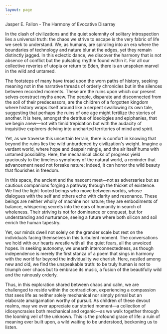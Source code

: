 ```yaml
---
layout: page
---
```

Jasper E. Fallon - The Harmony of Evocative Disarray

In the clash of civilizations and the quiet solemnity of solitary introspection lies a universal truth: the chaos we strive to escape is the very fabric of life we seek to understand. We, as humans, are spiraling into an era where the boundaries of technology and nature blur at the edges, yet they remain distinctly jagged. In this eclectic dance, we discover the harmony that is not absence of conflict but the pulsating rhythm found within it. For all our collective reveries of utopia or return to Eden, there is an unspoken marvel in the wild and untamed.

The footsteps of many have tread upon the worn paths of history, seeking meaning not in the narrative threads of orderly chronicles but in the silences between recorded moments. These are the ruins upon which our present selves construct myths anew. The people, disparate and disconnected from the soil of their predecessors, are the children of a forgotten kingdom where history wraps itself around like a serpent swallowing its own tale, suggesting that perhaps the ruins of one age might fertilize the stories of another. It is here, amongst the detritus of ideologies and epiphanies, that we begin anew—not with timid trepidation but with the audacity of inquisitive explorers delving into uncharted territories of mind and spirit.

Yet, as we traverse this uncertain terrain, there is comfort in knowing that beyond the ruins lies the wild unburdened by civilization's weight. Imagine a verdant world, where hope and despair mingle, and the air itself hums with untamed possibility. Here, the mechanical clicks of progress yield graciously to the timeless symphony of the natural world, a reminder that advancement need not forsake nature; indeed, it can honor the wild beauty that flourishes in freedom. 

In this space, the ancient and the nascent meet—not as adversaries but as cautious companions forging a pathway through the thicket of existence. We find the light-footed beings who move between worlds, whose dialogues with the self and others echo with clarity and resonance. These beings are neither wholly of machine nor nature; they are embodiments of balance, whispering secrets into the ears of humanity in search of wholeness. Their striving is not for dominance or conquest, but for understanding and nurturance, seeing a future where both silicon and soil enrich the human tapestry.

Yet, our minds dwell not solely on the grander scale but rest on the individuals facing themselves in this turbulent moment. The conversations we hold with our hearts wrestle with all the quiet fears, all the unvoiced hopes. In seeking autonomy, we unearth interconnectedness, as though independence is merely the first stanza of a poem that sings in harmony with the world far beyond the individuality we cherish. Here, nestled among new and old, we find the unspeakable truth: to be truly human is not to triumph over chaos but to embrace its music, a fusion of the beautifully wild and the ruinously orderly.

Thus, in this exploration shared between chaos and calm, we are challenged to reside within the contradiction, experiencing a compassion that sees life as neither solely mechanical nor simply primal but an elaborate amalgamation worthy of pursuit. As children of these devout realms, may we ever appreciate our storied moment—a collection of idiosyncrasies both mechanical and organic—as we walk together through the looming veil of the unknown. This is the profound grace of life: a ruin of meaning ever built upon, a wild waiting to be understood, beckoning us to listen.